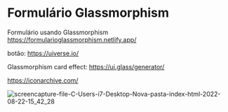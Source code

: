 # Formulário Glassmorphism 
Formulário usando Glassmorphism https://formularioglassmorphism.netlify.app/



botão: https://uiverse.io/


Glassmorphism card effect: https://ui.glass/generator/



https://iconarchive.com/


![screencapture-file-C-Users-i7-Desktop-Nova-pasta-index-html-2022-08-22-15_42_28](https://user-images.githubusercontent.com/102630771/185995368-5c8fb463-14dd-4b27-b51f-30466f9dfe2a.png)
